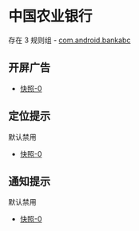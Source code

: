 # 中国农业银行

存在 3 规则组 - [com.android.bankabc](/src/apps/com.android.bankabc.ts)

## 开屏广告

- [快照-0](https://i.gkd.li/i/14179381)

## 定位提示

默认禁用

- [快照-0](https://i.gkd.li/i/14208572)

## 通知提示

默认禁用

- [快照-0](https://i.gkd.li/i/14208621)
